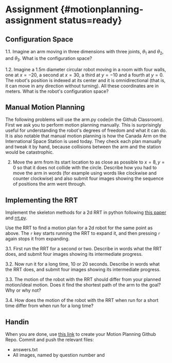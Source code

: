 # Assignment {#motionplanning-assignment status=ready}

## Configuration Space

1.1. Imagine an arm moving in three dimensions with three joints, $\theta_1$ and
     $\theta_2$, and $\theta_3$. What is the configuration space?

1.2. Imagine a $1.5\mbox{m}$ diameter circular robot moving in a room with four
     walls, one at $x=-20$, a second at $x=30$, a third at $y=-10$ and a fourth
     at $y=0$. The robot's position is indexed at its center and it is
     omnidirectional (that is, it can move in any direction without turning).
     All these coordinates are in meters. What is the robot's configuration
     space?

## Manual Motion Planning

The following problems will use the arm.py code(in the Github Classroom). First we ask you to
perform motion planning manually. This is surprisingly useful for understanding
the robot's degrees of freedom and what it can do. It is also notable that
manual motion planning is how the Canada Arm on the International Space Station
is used today. They check each plan manually and tweak it by hand, because
collisions between the arm and the station would be catastrophic.

2. Move the arm from its start location to as close as possible to $x=8, y=0$
   so that it does not collide with the circle. Describe how you had to move
   the arm in words (for example using words like clockwise and counter
   clockwise) and also submit four images showing the sequence of positions the
   arm went through.

## Implementing the RRT

Implement the skeleton methods for a 2d RRT in python following [this
paper](rrtpaper.pdf) and [rrt.py](rrt.py).

<!-- ![](rrt.png) -->

Use the RRT to find a motion plan for a 2d robot for the same point as above.
The `r` key starts running the RRT to expand it, and then pressing `r` again
stops it from expanding. 

3.1. First run the RRT for a second or two. Describe in words what the RRT
     does, and submit four images showing its intermediate progress.

3.2. Now run it for a long time, 10 or 20 seconds. Describe in words
     what the RRT does, and submit four images showing its intermediate
     progress.

3.3. The motion of the robot with the RRT should differ from your planned
     motion/ideal motion. Does it find the shortest path of the arm to the
     goal? Why or why not?

3.4. How does the motion of the robot with the RRT when run for a short time
     differ from when run for a long time?

## Handin

When you are done, use [this link]() to create your Motion Planning Github
Repo. Commit and push the relevant files:
- answers.txt
- All images, named by question number and 
